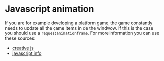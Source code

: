 # Javascript animation

If you are for example developing a platform game, the game constantly needs to update all the game items in de the windwow. If this is the case you should use a `requestanimationframe`. For more information you can use these sources:
- [creative js](<http://creativejs.com/resources/requestanimationframe/index.html>)
- [javascript info](<https://javascript.info/js-animation>)
